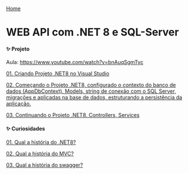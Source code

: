 <div> 
<p><a href="https://github.com/JosiTubaroski/Novo_Sircoi/blob/main/README.md">Home</a></p>
</div> 

# WEB API com .NET 8 e SQL-Server

#### ✨ Projeto

Aula: https://www.youtube.com/watch?v=bnAuqSgmTyc

<div> 
<p><a href="https://github.com/JosiTubaroski/Web_API_CriarProjeto/blob/main/README.md">01. Criando Projeto .NET8 no Visual Studio</a></p>
</div> 

<div> 
<p><a href="https://github.com/JosiTubaroski/App_DBContext">02. Começando o Projeto .NET8, configurado o contexto do banco de dados (AppDbContext), Models, string de conexão com o SQL Server, migrações e aplicadas na base de dados, estruturando a persistência da aplicação. </a></p>
</div> 

<div> 
<p><a href="https://github.com/JosiTubaroski/Controllers_Services/blob/main/README.md">03. Continuando o Projeto .NET8, Controllers, Services </a></p>
</div> 

#### ✨ Curiosidades

<div> 
<p><a href="https://github.com/JosiTubaroski/hist-ria_do_.NET8/blob/main/README.md">01. Qual a história do .NET8? </a></p>
</div> 

<div> 
<p><a href="https://github.com/JosiTubaroski/hist-ria_do_.NET8/blob/main/README.md">02. Qual a história do MVC? </a></p>
</div> 

<div> 
<p><a href="https://github.com/JosiTubaroski/Swagger">03. Qual a história do swagger? </a></p>
</div> 


